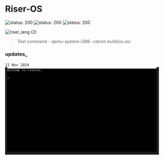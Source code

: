 # Riser-OS
![status: 200](https://img.shields.io/badge/status-active-green)
![status: 200](https://img.shields.io/badge/environment-x86-white)
![status: 200](https://img.shields.io/badge/dev_environmen-linux-blue)

![riser_lang (2)](https://github.com/user-attachments/assets/556eafef-ee33-47fc-a095-f3917c8e3e56)

<!-- ![riseros](https://github.com/user-attachments/assets/5ed93375-26ba-4e14-aea2-3c5fde31d186) -->

> Test command - qemu-system-i386 -cdrom build/os.iso

### updates_
`12 Nov 2024`
![riser_os](gallery/hello.png)

